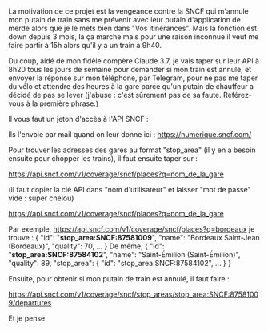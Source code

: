 

# 

La motivation de ce projet est la vengeance contre la SNCF qui m'annule mon putain de train sans me prévenir avec leur putain d'application de merde alors que je le mets bien dans "Vos itinérances". Mais la fonction est down depuis 3 mois, là ça marche mais pour une raison inconnue il veut me faire partir à 15h alors qu'il y a un train à 9h40.

Du coup, aidé de mon fidèle compère Claude 3.7, je vais taper sur leur API à 8h20 tous les jours de semaine
pour demander si mon train est annulé, et envoyer la réponse sur mon téléphone, par Telegram, pour ne pas me taper du vélo et attendre des heures à la gare parce qu'un putain de chauffeur a décidé de pas se lever (j'abuse : c'est sûrement pas de sa faute. Référez-vous à la première phrase.)


Il vous faut un jeton d'accès à l'API SNCF : 

Ils l'envoie par mail quand on leur donne ici : https://numerique.sncf.com/

Pour trouver les adresses des gares au format "stop_area" (il y en a besoin ensuite pour chopper les trains), il faut ensuite taper sur :

https://api.sncf.com/v1/coverage/sncf/places?q=nom_de_la_gare

(il faut copier la clé API dans "nom d'utilisateur" et laisser "mot de passe" vide : super chelou)

https://api.sncf.com/v1/coverage/sncf/places?q=nom_de_la_gare

Par exemple, https://api.sncf.com/v1/coverage/sncf/places?q=bordeaux
je trouve : 
{
    "id": "**stop_area:SNCF:87581009**",
    "name": "Bordeaux Saint-Jean (Bordeaux)",
    "quality": 70,
    ...
}
De même, 
{
    "id": "**stop_area:SNCF:87584102**",
    "name": "Saint-Émilion (Saint-Émilion)",
    "quality": 89,
    "stop_area": {
    "id": "stop_area:SNCF:87584102",
    ...
    }
}

Ensuite, pour obtenir si mon putain de train est annulé, il faut faire : 

https://api.sncf.com/v1/coverage/sncf/stop_areas/stop_area:SNCF:87581009/departures

Et je pense 